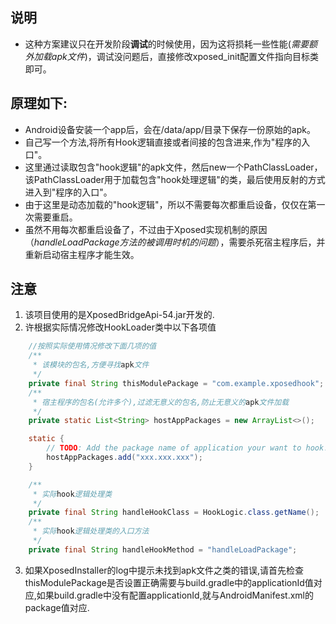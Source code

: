 ## 说明	
* 这种方案建议只在开发阶段**调试**的时候使用，因为这将损耗一些性能(*需要额外加载apk文件*)，调试没问题后，直接修改xposed_init配置文件指向目标类即可。

## 原理如下:
- Android设备安装一个app后，会在/data/app/目录下保存一份原始的apk。
- 自己写一个方法,将所有Hook逻辑直接或者间接的包含进来,作为"程序的入口"。  
- 这里通过读取包含"hook逻辑"的apk文件，然后new一个PathClassLoader，该PathClassLoader用于加载包含"hook处理逻辑"的类，最后使用反射的方式进入到"程序的入口"。
- 由于这里是动态加载的"hook逻辑"，所以不需要每次都重启设备，仅仅在第一次需要重启。
- 虽然不用每次都重启设备了，不过由于Xposed实现机制的原因（*handleLoadPackage方法的被调用时机的问题*），需要杀死宿主程序后，并重新启动宿主程序才能生效。  

## 注意  
1. 该项目使用的是XposedBridgeApi-54.jar开发的.   
2. 许根据实际情况修改HookLoader类中以下各项值
```java
	//按照实际使用情况修改下面几项的值
    /**
     * 该模块的包名,方便寻找apk文件
     */
    private final String thisModulePackage = "com.example.xposedhook";
    /**
     * 宿主程序的包名(允许多个),过滤无意义的包名,防止无意义的apk文件加载
     */
    private static List<String> hostAppPackages = new ArrayList<>();

    static {
        // TODO: Add the package name of application your want to hook!
        hostAppPackages.add("xxx.xxx.xxx");
    }

    /**
     * 实际hook逻辑处理类
     */
    private final String handleHookClass = HookLogic.class.getName();
    /**
     * 实际hook逻辑处理类的入口方法
     */
    private final String handleHookMethod = "handleLoadPackage";
```
3. 如果XposedInstaller的log中提示未找到apk文件之类的错误,请首先检查thisModulePackage是否设置正确需要与build.gradle中的applicationId值对应,如果build.gradle中没有配置applicationId,就与AndroidManifest.xml的package值对应.
